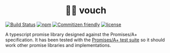 <h1 align="center">🤞🏽 vouch</h1>

[![Build Status](https://travis-ci.org/chadian/vouch.svg?branch=master)](https://travis-ci.org/chadian/vouch)
[![npm](https://img.shields.io/npm/v/vouch-promise.svg)](https://www.npmjs.com/package/vouch-promise)
[![Commitizen friendly](https://img.shields.io/badge/commitizen-friendly-blue.svg)](http://commitizen.github.io/cz-cli/)
[![license](https://img.shields.io/github/license/mashape/apistatus.svg)](https://github.com/chadian/vouch/blob/master/LICENSE.txt)

A typescript promise library designed against the Promises/A+ specification. It has been tested with the [Promises/A+ test suite](https://github.com/promises-aplus/promises-tests) so it should work other promise libraries and implementations.
